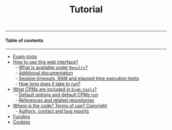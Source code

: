 <center><h1>Tutorial</h1></center>

&nbsp;
****
#### Table of contents <a id="evamtools"></a>
****
- [Evam-tools](#evamtools)
- [How to use this web interface?](#input)
<br>&nbsp;&nbsp;- [What is available under ```Results```?](#helpresults)
<br>&nbsp;&nbsp;- [Additional documentation](#additional_docs)
<br>&nbsp;&nbsp;- [Session timeouts, RAM and elapsed time execution limits](#limits)
<br>&nbsp;&nbsp;- [How long does it take to run?](#timetorun)
- [What CPMs are included in ```Evam-tools```?](#cpms)
<br>&nbsp;&nbsp;- [Default options and default CPMs run](#cpms2run)
<br>&nbsp;&nbsp;- [References and related repositories](#refs)
- [Where is the code? Terms of use? Copyright](#code)
<br>&nbsp;&nbsp;- [Authors, contact and bug reports](#authors) 
- [Funding](#funding)
- [Cookies](#cookies)

